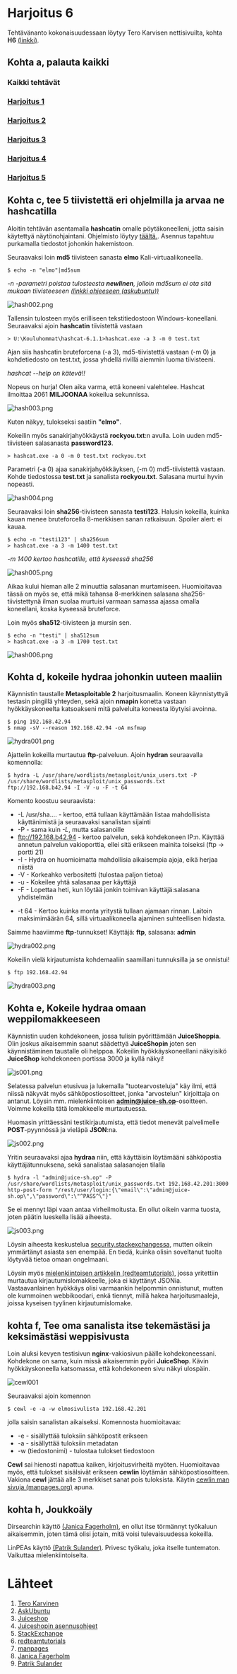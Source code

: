 # Harjoitus 6

Tehtävänanto kokonaisuudessaan löytyy Tero Karvisen nettisivuilta, kohta **H6** [(linkki)](http://terokarvinen.com/2020/tunkeutumistestaus-kurssi-pentest-course-ict4tn027-3006-autumn-2020/).

## Kohta a, palauta kaikki

### Kaikki tehtävät

### [Harjoitus 1](../Harjoitus1/Text.md)

### [Harjoitus 2](../Harjoitus2/Text.md)

### [Harjoitus 3](../Harjoitus3/Text.md)

### [Harjoitus 4](../Harjoitus4/Text.md)

### [Harjoitus 5](../Harjoitus5/Text.md)


## Kohta c, tee 5 tiivistettä eri ohjelmilla ja arvaa ne hashcatilla

Aloitin tehtävän asentamalla **hashcatin** omalle pöytäkoneelleni, jotta saisin käytettyä näytönohjaintani. Ohjelmisto löytyy [täältä.](https://hashcat.net/hashcat/). Asennus tapahtuu purkamalla tiedostot johonkin hakemistoon.

Seuraavaksi loin **md5** tiivisteen sanasta **elmo** Kali-virtuaalikoneella.

    $ echo -n "elmo"|md5sum

*-n -parametri poistaa tulosteesta ***newlinen***, jolloin md5sum ei ota sitä mukaan tiivisteeseen [(linkki ohjeeseen (askubuntu))](https://askubuntu.com/questions/53846/how-to-get-the-md5-hash-of-a-string-directly-in-the-terminal)*

![hash002.png](./kuvat/hash002.png)

Tallensin tulosteen myös erilliseen tekstitiedostoon Windows-koneellani. Seuraavaksi ajoin **hashcatin** tiivistettä vastaan

    > U:\Kouluhommat\hashcat-6.1.1>hashcat.exe -a 3 -m 0 test.txt

Ajan siis hashcatin bruteforcena (-a 3), md5-tiivistettä vastaan (-m 0) ja kohdetiedosto on test.txt, jossa yhdellä rivillä aiemmin luoma tiivisteeni.

*hashcat --help on kätevä!!*

Nopeus on hurja! Olen aika varma, että koneeni valehtelee. Hashcat ilmoittaa 2061 **MILJOONAA** kokeilua sekunnissa.

![hash003.png](./kuvat/hash003.png)

Kuten näkyy, tulokseksi saatiin **"elmo"**.

Kokeilin myös sanakirjahyökkäystä **rockyou.txt**:n avulla. Loin uuden md5-tiivisteen salasanasta **password123**.

    > hashcat.exe -a 0 -m 0 test.txt rockyou.txt

Parametri (-a 0) ajaa sanakirjahyökkäyksen, (-m 0) md5-tiivistettä vastaan. Kohde tiedostossa **test.txt** ja sanalista **rockyou.txt**. Salasana murtui hyvin nopeasti.

![hash004.png](./kuvat/hash004.png)



Seuraavaksi loin **sha256**-tiivisteen sanasta **testi123**. Halusin kokeilla, kuinka kauan menee bruteforcella 8-merkkisen sanan ratkaisuun. Spoiler alert: ei kauaa.

    $ echo -n "testi123" | sha256sum
    > hashcat.exe -a 3 -m 1400 test.txt

*-m 1400 kertoo hashcatille, että kyseessä sha256*

![hash005.png](./kuvat/hash005.png)

Aikaa kului hieman alle 2 minuuttia salasanan murtamiseen. Huomioitavaa tässä on myös se, että mikä tahansa 8-merkkinen salasana sha256-tiivistettynä ilman suolaa murtuisi varmaan samassa ajassa omalla koneellani, koska kyseessä bruteforce.

Loin myös **sha512**-tiivisteen ja mursin sen.

    $ echo -n "testi" | sha512sum
    > hashcat.exe -a 3 -m 1700 test.txt

![hash006.png](./kuvat/hash006.png)



## Kohta d, kokeile hydraa johonkin uuteen maaliin

Käynnistin taustalle **Metasploitable 2** harjoitusmaalin. Koneen käynnistyttyä testasin pingillä yhteyden, sekä ajoin **nmapin** konetta vastaan hyökkäyskoneelta katsoakseni mitä palveluita koneesta löytyisi avoinna.

    $ ping 192.168.42.94
    $ nmap -sV --reason 192.168.42.94 -oA msfmap

![hydra001.png](./kuvat/hydra001.png)

Ajattelin kokeilla murtautua **ftp**-palveluun. Ajoin **hydran** seuraavalla komennolla:

    $ hydra -L /usr/share/wordlists/metasploit/unix_users.txt -P /usr/share/wordlists/metasploit/unix_passwords.txt ftp://192.168.b42.94 -I -V -u -F -t 64

Komento koostuu seuraavista:

 * -L /usr/sha.... - kertoo, että tullaan käyttämään listaa mahdollisista käyttänimistä ja seuraavaksi sanalistan sijainti
 * -P - sama kuin *-L*, mutta salasanoille
 * ftp://192.168.b42.94 - kertoo palvelun, sekä kohdekoneen IP:n. Käyttää annetun palvelun vakioporttia, ellei sitä erikseen mainita toiseksi (ftp -> portti 21)
 * -I - Hydra on huomioimatta mahdollisia aikaisempia ajoja, eikä herjaa niistä
 * -V - Korkeahko verbositetti (tulostaa paljon tietoa)
 * -u - Kokeilee yhtä salasanaa per käyttäjä
 * -F - Lopettaa heti, kun löytää jonkin toimivan käyttäjä:salasana yhdistelmän
 - -t 64 - Kertoo kuinka monta yritystä tullaan ajamaan rinnan. Laitoin maksimimäärän 64, sillä virtuaalikoneella ajaminen suhteellisen hidasta.

Saimme haaviimme **ftp**-tunnukset! Käyttäjä: **ftp**, salasana: **admin**

![hydra002.png](./kuvat/hydra002.png)

Kokeilin vielä kirjautumista kohdemaaliin saamillani tunnuksilla ja se onnistui!

    $ ftp 192.168.42.94

![hydra003.png](./kuvat/hydra003.png)




## Kohta e, Kokeile hydraa omaan weppilomakkeeseen

Käynnistin uuden kohdekoneen, jossa tulisin pyörittämään **JuiceShoppia**. Olin joskus aikaisemmin saanut säädettyä **JuiceShopin** joten sen käynnistäminen taustalle oli helppoa. Kokeilin hyökkäyskoneellani näkyisikö **JuiceShop** kohdekoneen portissa 3000 ja kyllä näkyi!

![js001.png](./kuvat/js001.png)


Selatessa palvelun etusivua ja lukemalla "tuotearvosteluja" käy ilmi, että niissä näkyvät myös sähköpostiosoitteet, jonka "arvostelun" kirjoittaja on antanut. Löysin mm. mielenkiintoisen **admin@juice-sh.op**-osoitteen. Voimme kokeilla tätä lomakkeelle murtautuessa.

Huomasin yrittäessäni testikirjautumista, että tiedot menevät palvelimelle **POST**-pyynnössä ja vieläpä **JSON**:na.

![js002.png](./kuvat/js002.png)

Yritin seuraavaksi ajaa **hydraa** niin, että käyttäisin löytämääni sähköpostia käyttäjätunnuksena, sekä sanalistaa salasanojen tilalla

    $ hydra -l "admin@juice-sh.op" -P /usr/share/wordlists/metasploit/unix_passwords.txt 192.168.42.201:3000 http-post-form "/rest/user/login:{\"email\":\"admin@juice-sh.op\",\"password\":\"^PASS^\"}"

Se ei mennyt läpi vaan antaa virheilmoitusta. En ollut oikein varma tuosta, joten päätin lueskella lisää aiheesta.

![js003.png](./kuvat/js003.png)

Löysin aiheesta keskustelua [security.stackexchangessa](https://security.stackexchange.com/questions/57839/hydra-bruteforce-and-json), mutten oikein ymmärtänyt asiasta sen enempää. En tiedä, kuinka olisin soveltanut tuolta löytyvää tietoa omaan ongelmaani.

Löysin myös [mielenkiintoisen artikkelin (redteamtutorials)](https://redteamtutorials.com/2018/10/25/hydra-brute-force-https/), jossa yritettiin murtautua kirjautumislomakkeelle, joka ei käyttänyt JSONia. Vastaavanlainen hyökkäys olisi varmaankin helpommin onnistunut, mutten ole kummoinen webbikoodari, enkä tiennyt, millä hakea harjoitusmaaleja, joissa kyseisen tyylinen kirjautumislomake.


## kohta f, Tee oma sanalista itse tekemästäsi ja keksimästäsi weppisivusta

Loin aluksi kevyen testisivun **nginx**-vakiosivun päälle kohdekoneessani. Kohdekone on sama, kuin missä aikaisemmin pyöri **JuiceShop**. Kävin hyökkäyskoneella katsomassa, että kohdekoneen sivu näkyi ulospäin.

![cewl001](./kuvat/cewl001.png)

Seuraavaksi ajoin komennon

    $ cewl -e -a -w elmosivulista 192.168.42.201

jolla saisin sanalistan aikaiseksi. Komennosta huomioitavaa:

  * -e - sisällyttää tuloksiin sähköpostit erikseen
  * -a - sisällyttää tuloksiin metadatan
  * -w (tiedostonimi) - tulostaa tulokset tiedostoon

**Cewl** sai hienosti napattua kaiken, kirjoitusvirheitä myöten. Huomioitavaa myös, että tulokset sisälsivät erikseen **cewlin** löytämän sähköpostiosoitteen. Vakiona **cewl** jättää alle 3 merkkiset sanat pois tuloksista. Käytin [cewlin man sivuja (manpages.org)](http://manpages.org/cewl)
 apuna.

## kohta h, Joukkoäly

Dirsearchin käyttö [(Janica Fagerholm)](https://janicafagerblom.wordpress.com/2020/12/06/tehtava-5/), en ollut itse törmännyt työkaluun aikaisemmin, joten tämä olisi jotain, mitä voisi tulevaisuudessa kokeilla.

LinPEAs käyttö [(Patrik Sulander)](https://patriksulander.law.blog/2020/11/30/tunkeutumistestaus-ict4tn027-3006-h4/). Privesc työkalu, joka itselle tuntematon. Vaikuttaa mielenkiintoiselta.




# Lähteet

1. [Tero Karvinen](http://terokarvinen.com/2020/tunkeutumistestaus-kurssi-pentest-course-ict4tn027-3006-autumn-2020/)
2. [AskUbuntu](https://askubuntu.com/questions/53846/how-to-get-the-md5-hash-of-a-string-directly-in-the-terminal)
3. [Juiceshop](https://owasp.org/www-project-juice-shop/)
4. [Juiceshopin asennusohjeet](https://hub.docker.com/r/bkimminich/juice-shop)
5. [StackExchange](https://security.stackexchange.com/questions/57839/hydra-bruteforce-and-json)
6. [redteamtutorials](https://redteamtutorials.com/2018/10/25/hydra-brute-force-https/)
7. [manpages](http://manpages.org/cewl)
8. [Janica Fagerholm](https://janicafagerblom.wordpress.com/2020/12/06/tehtava-5/)
9. [Patrik Sulander](https://patriksulander.law.blog/2020/11/30/tunkeutumistestaus-ict4tn027-3006-h4/)